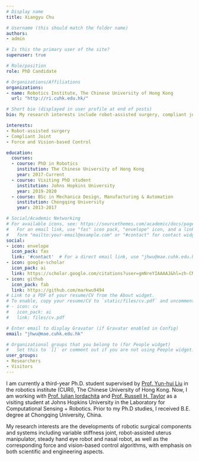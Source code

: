 ```yaml
---
# Display name
title: Xiangyu Chu

# Username (this should match the folder name)
authors:
- admin

# Is this the primary user of the site?
superuser: true

# Role/position
role: PhD Candidate

# Organizations/Affiliations
organizations:
- name: Robotics Institute, The Chinese University of Hong Kong
  url: "http://ri.cuhk.edu.hk/"

# Short bio (displayed in user profile at end of posts)
bio: My research interests include robot-assisted surgery, compliant joint and force & vision-based control.

interests:
- Robot-assisted surgery
- Compliant Joint
- Force and Vision-based Control

education:
  courses:
  - course: PhD in Robotics
    institution: The Chinese University of Hong Kong
    year: 2017-Current
  - course: Visiting PhD student 
    institution: Johns Hopkins University
    year: 2019-2020
  - course: BSc in Mechanica Design, Manufacturing & Automation
    institution: Chongqing University
    year: 2013-2017

# Social/Academic Networking
# For available icons, see: https://sourcethemes.com/academic/docs/page-builder/#icons
#   For an email link, use "fas" icon pack, "envelope" icon, and a link in the
#   form "mailto:your-email@example.com" or "#contact" for contact widget.
social:
- icon: envelope
  icon_pack: fas
  link: '#contact'  # For a direct email link, use "jhwu@mae.cuhk.edu.hk".
- icon: google-scholar
  icon_pack: ai
  link: https://scholar.google.com/citations?user=gmNreYIAAAAJ&hl=zh-CN
- icon: github
  icon_pack: fab
  link: https://github.com/markwu9494
# Link to a PDF of your resume/CV from the About widget.
# To enable, copy your resume/CV to `static/files/cv.pdf` and uncomment the lines below.
# - icon: cv
#   icon_pack: ai
#   link: files/cv.pdf

# Enter email to display Gravatar (if Gravatar enabled in Config)
email: "jhwu@mae.cuhk.edu.hk"

# Organizational groups that you belong to (for People widget)
#   Set this to `[]` or comment out if you are not using People widget.
user_groups:
- Researchers
- Visitors
---
```


I am currently a third-year Ph.D. student supervised by [Prof. Yun-hui Liu](https://www4.mae.cuhk.edu.hk/peoples/liu-yun-hui/) in the robotics institute (CURI), The Chinese University of Hong Kong. Now, I am working with [Prof. Iulian Iordachita](https://amiro.lcsr.jhu.edu/IulianIordachita/) and [Prof. Russell H. Taylor](https://www.cs.jhu.edu/~rht/) as a visiting student at Johns Hopkins University in the Laboratory for Computational Sensing + Robotics. Prior to my Ph.D studies, I received B.E. degree at Chongqing University, China.

My research interests are the developments of robotic surgical components and systems including variable stiffness joint, robot-assisted uterus manipulator, steady hand eye robot and nasal robot, as well as the corresponding force and vision-based control algorithms, with emphasis on both scientific and engineering aspects.
